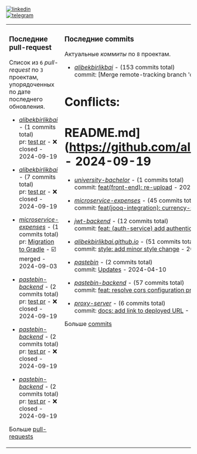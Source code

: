 [![linkedin](https://img.shields.io/badge/-Alibek_Birlikbai-161616?style=flat-square&labelColor=161616&logo=LinkedIn&logoColor=white&color=161616)](https://www.linkedin.com/in/alibek-birlikbai/)  
[![telegram](https://img.shields.io/badge/-@alibekbirlikbai-161616?style=flat-square&labelColor=161616&logo=Telegram&logoColor=white&color=161616)](https://t.me/alibekbirlikbai)


<table><tr>
<td valign="top" width="50%">

### Последние pull-request
Список из <!-- pull_requests_count starts -->`6`<!-- pull_requests_count ends --> _pull-request_ по <!-- project_with_pull_requests_count starts -->`3`<!-- project_with_pull_requests_count ends --> проектам, упорядоченных по дате последнего обновления.

<!-- recent_pull_requests starts -->
- [_alibekbirlikbai_](https://github.com/alibekbirlikbai/alibekbirlikbai) - (1 commits total)<br/>pr: [test pr](https://github.com/alibekbirlikbai/alibekbirlikbai/pull/1) - :x: closed - 2024-09-19

- [_alibekbirlikbai_](https://github.com/alibekbirlikbai/alibekbirlikbai) - (7 commits total)<br/>pr: [test pr](https://github.com/alibekbirlikbai/alibekbirlikbai/pull/2) - :x: closed - 2024-09-19

- [_microservice-expenses_](https://github.com/alibekbirlikbai/microservice-expenses) - (1 commits total)<br/>pr: [Migration to Gradle](https://github.com/alibekbirlikbai/microservice-expenses/pull/1) - :ballot_box_with_check: merged - 2024-09-03

- [_pastebin-backend_](https://github.com/alibekbirlikbai/pastebin-backend) - (2 commits total)<br/>pr: [test pr](https://github.com/alibekbirlikbai/pastebin-backend/pull/1) - :x: closed - 2024-09-19

- [_pastebin-backend_](https://github.com/alibekbirlikbai/pastebin-backend) - (2 commits total)<br/>pr: [test pr](https://github.com/alibekbirlikbai/pastebin-backend/pull/2) - :x: closed - 2024-09-19

- [_pastebin-backend_](https://github.com/alibekbirlikbai/pastebin-backend) - (2 commits total)<br/>pr: [test pr](https://github.com/alibekbirlikbai/pastebin-backend/pull/3) - :x: closed - 2024-09-19
<!-- recent_pull_requests ends -->
Больше [pull-requests](https://github.com/alibekbirlikbai/alibekbirlikbai/blob/main/md/pull_requests.md)

</td>


<td valign="top" width="50%">

### Последние commits
Актуальные _коммиты_ по <!-- project_count starts -->`8`<!-- project_count ends --> проектам.

<!-- recent_commits starts -->
- [_alibekbirlikbai_](https://github.com/alibekbirlikbai/alibekbirlikbai) - (153 commits total)<br/>commit: [Merge remote-tracking branch 'origin/dev' into dev

# Conflicts:
#	README.md](https://github.com/alibekbirlikbai/alibekbirlikbai/commit/ae63c7a5fdd2da93f5581f68dfe672ea95331e34) - 2024-09-19

- [_university-bachelor_](https://github.com/alibekbirlikbai/university-bachelor) - (1 commits total)<br/>commit: [feat(front-end): re-upload](https://github.com/alibekbirlikbai/university-bachelor/commit/d6bddf0ce625bbc2882a7c122630615912c7fb81) - 2024-09-17

- [_microservice-expenses_](https://github.com/alibekbirlikbai/microservice-expenses) - (45 commits total)<br/>commit: [feat(jooq-integration): currency-service setup jooq configuration](https://github.com/alibekbirlikbai/microservice-expenses/commit/1bd69d192c3fa97a024ae322d9c3b1a413bd2d33) - 2024-09-06

- [_jwt-backend_](https://github.com/alibekbirlikbai/jwt-backend) - (12 commits total)<br/>commit: [feat: (auth-service) add authenticate() endpoint](https://github.com/alibekbirlikbai/jwt-backend/commit/77d7064f9091f6e135295ed44f203647ffcfdb84) - 2024-05-09

- [_alibekbirlikbai.github.io_](https://github.com/alibekbirlikbai/alibekbirlikbai.github.io) - (51 commits total)<br/>commit: [style: add minor style change](https://github.com/alibekbirlikbai/alibekbirlikbai.github.io/commit/b2fe42d2c721fbe6485dcb80d5f31c64091a34ea) - 2024-05-06

- [_pastebin_](https://github.com/alibekbirlikbai/pastebin) - (2 commits total)<br/>commit: [Updates](https://github.com/alibekbirlikbai/pastebin/commit/cc8addde9c7b162a693fcde84b5ce5b717a96e54) - 2024-04-10

- [_pastebin-backend_](https://github.com/alibekbirlikbai/pastebin-backend) - (57 commits total)<br/>commit: [feat: resolve cors configuration problem](https://github.com/alibekbirlikbai/pastebin-backend/commit/d3d1f3f2af371254075460dbf1be751d046866ab) - 2024-04-05

- [_proxy-server_](https://github.com/alibekbirlikbai/proxy-server) - (6 commits total)<br/>commit: [docs: add link to deployed URL](https://github.com/alibekbirlikbai/proxy-server/commit/150c67582b00233b8e7eb7b18a55e0e4f0f7efdc) - 2024-03-16
<!-- recent_commits ends -->
Больше [commits](https://github.com/alibekbirlikbai/alibekbirlikbai/blob/main/md/commits.md)

</td>

</tr></table>
